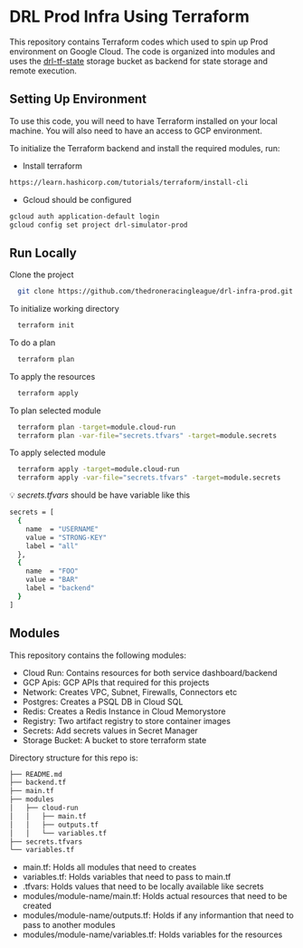 
# DRL Prod Infra Using Terraform

This repository contains Terraform codes which used to spin up Prod environment on Google Cloud. The code is organized into modules and uses the [drl-tf-state](https://console.cloud.google.com/storage/browser/drl-tf-state;tab=objects?forceOnBucketsSortingFiltering=false&project=drl-simulator-prod) storage bucket as backend for state storage and remote execution.

## Setting Up Environment
To use this code, you will need to have Terraform installed on your local machine. You will also need to have an access to GCP environment.

To initialize the Terraform backend and install the required modules, run:
- Install terraform 

```html
https://learn.hashicorp.com/tutorials/terraform/install-cli
```

- Gcloud should be configured
```bash
gcloud auth application-default login
gcloud config set project drl-simulator-prod
``` 

## Run Locally

Clone the project

```bash
  git clone https://github.com/thedroneracingleague/drl-infra-prod.git
```
To initialize working directory
```bash
  terraform init
```

To do a plan

```bash
  terraform plan
```

To apply the resources

```bash
  terraform apply
```

To plan selected module

```bash
  terraform plan -target=module.cloud-run
  terraform plan -var-file="secrets.tfvars" -target=module.secrets
```

To apply selected module


```bash
  terraform apply -target=module.cloud-run
  terraform apply -var-file="secrets.tfvars" -target=module.secrets
```

💡 *secrets.tfvars* should be have variable like this
```bash
secrets = [
  {
    name  = "USERNAME"
    value = "STRONG-KEY"
    label = "all"
  },
  {
    name  = "FOO"
    value = "BAR"
    label = "backend"
  }
]
```
## Modules

This repository contains the following modules:

- Cloud Run: Contains resources for both service dashboard/backend
- GCP Apis: GCP APIs that required for this projects
- Network: Creates VPC, Subnet, Firewalls, Connectors etc
- Postgres: Creates a PSQL DB in Cloud SQL
- Redis: Creates a Redis Instance in Cloud Memorystore
- Registry: Two artifact registry to store container images
- Secrets: Add secrets values in Secret Manager
- Storage Bucket: A bucket to store terraform state

Directory structure for this repo is:
```bash
├── README.md
├── backend.tf
├── main.tf
├── modules
│   ├── cloud-run
│   │   ├── main.tf
│   │   ├── outputs.tf
│   │   └── variables.tf
├── secrets.tfvars
└── variables.tf
```
- main.tf: Holds all modules that need to creates
- variables.tf: Holds variables that need to pass to main.tf
- .tfvars: Holds values that need to be locally available like secrets
- modules/module-name/main.tf: Holds actual resources that need to be created
- modules/module-name/outputs.tf: Holds if any informantion that need to pass to another modules
- modules/module-name/variables.tf: Holds variables for the resources